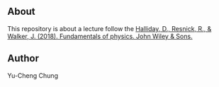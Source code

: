 
## About

This repository is about a lecture follow the [Halliday, D., Resnick, R., & Walker, J. (2018). Fundamentals of physics. John Wiley & Sons.](https://www.wiley.com/en-us/Fundamentals+of+Physics+%28Halliday,+Resnick,+Walker%29,+11th+Edition-p-9781119338050)

## Author
Yu-Cheng Chung


